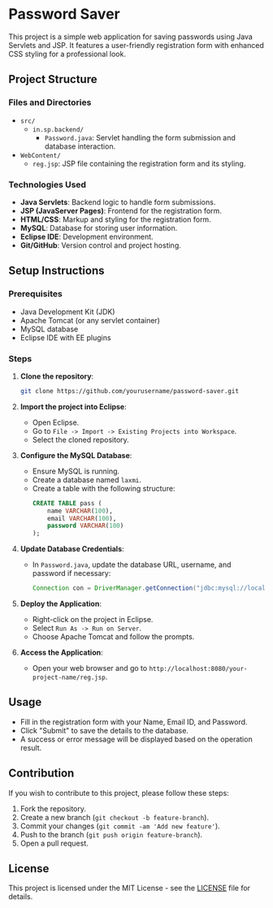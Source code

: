 # Password Saver

This project is a simple web application for saving passwords using Java Servlets and JSP. It features a user-friendly registration form with enhanced CSS styling for a professional look.

## Project Structure

### Files and Directories

- `src/`
  - `in.sp.backend/`
    - `Password.java`: Servlet handling the form submission and database interaction.
- `WebContent/`
  - `reg.jsp`: JSP file containing the registration form and its styling.

### Technologies Used

- **Java Servlets**: Backend logic to handle form submissions.
- **JSP (JavaServer Pages)**: Frontend for the registration form.
- **HTML/CSS**: Markup and styling for the registration form.
- **MySQL**: Database for storing user information.
- **Eclipse IDE**: Development environment.
- **Git/GitHub**: Version control and project hosting.

## Setup Instructions

### Prerequisites

- Java Development Kit (JDK)
- Apache Tomcat (or any servlet container)
- MySQL database
- Eclipse IDE with EE plugins

### Steps

1. **Clone the repository**:
    ```sh
    git clone https://github.com/yourusername/password-saver.git
    ```
2. **Import the project into Eclipse**:
    - Open Eclipse.
    - Go to `File -> Import -> Existing Projects into Workspace`.
    - Select the cloned repository.

3. **Configure the MySQL Database**:
    - Ensure MySQL is running.
    - Create a database named `laxmi`.
    - Create a table with the following structure:
      ```sql
      CREATE TABLE pass (
          name VARCHAR(100),
          email VARCHAR(100),
          password VARCHAR(100)
      );
      ```

4. **Update Database Credentials**:
    - In `Password.java`, update the database URL, username, and password if necessary:
      ```java
      Connection con = DriverManager.getConnection("jdbc:mysql://localhost:3306/laxmi", "root", "1234");
      ```

5. **Deploy the Application**:
    - Right-click on the project in Eclipse.
    - Select `Run As -> Run on Server`.
    - Choose Apache Tomcat and follow the prompts.

6. **Access the Application**:
    - Open your web browser and go to `http://localhost:8080/your-project-name/reg.jsp`.

## Usage

- Fill in the registration form with your Name, Email ID, and Password.
- Click "Submit" to save the details to the database.
- A success or error message will be displayed based on the operation result.

## Contribution

If you wish to contribute to this project, please follow these steps:

1. Fork the repository.
2. Create a new branch (`git checkout -b feature-branch`).
3. Commit your changes (`git commit -am 'Add new feature'`).
4. Push to the branch (`git push origin feature-branch`).
5. Open a pull request.

## License

This project is licensed under the MIT License - see the [LICENSE](LICENSE) file for details.
